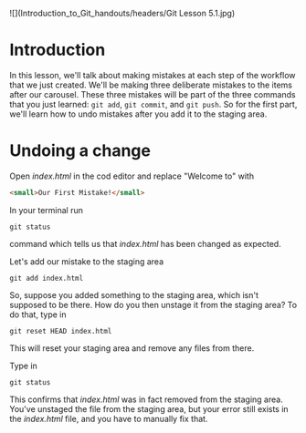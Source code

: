 ![](Introduction_to_Git_handouts/headers/Git Lesson 5.1.jpg)

# Introduction

In this lesson, we'll talk about making mistakes at each step of the workflow that we just created. We'll be making three deliberate mistakes to the items after our carousel. These three mistakes will be part of the three commands that you just learned: `git add`, `git commit`, and `git push`. So for the first part, we'll learn how to undo mistakes after you add it to the staging area.

# Undoing a change

Open *index.html* in the cod editor and replace "Welcome to" with

```html
<small>Our First Mistake!</small>
```

In your terminal run

```
git status
```

command which tells us that *index.html* has been changed as expected.

Let's add our mistake to the staging area

```
git add index.html
```

So, suppose you added something to the staging area, which isn't supposed to be there. How do you then unstage it from the staging area? To do that, type in

```
git reset HEAD index.html
```

This will reset your staging area and remove any files from there.

Type in

```
git status
```

This confirms that *index.html* was in fact removed from the staging area. You've unstaged the file from the staging area, but your error still exists in the *index.html* file, and you have to manually fix that.